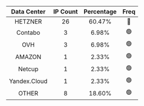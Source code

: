 | Data Center | IP Count | Percentage | Freq |
|:------------:|:--------:|:-----------:|:-----:|
| HETZNER | 26 | 60.47% | 🔴 |
| Contabo | 3 | 6.98% | 🟢 |
| OVH | 3 | 6.98% | 🟢 |
| AMAZON | 1 | 2.33% | 🟢 |
| Netcup | 1 | 2.33% | 🟢 |
| Yandex.Cloud | 1 | 2.33% | 🟢 |
| OTHER | 8 | 18.60% | 🟢 |